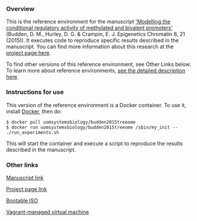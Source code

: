 ### Overview

This is the reference environment for the manuscript ['Modelling the conditional regulatory activity of methylated and bivalent promoters'](https://dx.doi.org/10.1186/s13072-015-0013-9) (Budden, D. M., Hurley, D. G. & Crampin, E. J. Epigenetics Chromatin 8, 21 (2015)).  It executes code to reproduce specific results described in the manuscript.   You can find more information about this research at the [project page here](https://uomsystemsbiology.github.io/budden2015treeome/).  

To find other versions of this reference environment, see Other Links below.  To learn more about reference environments, [see the detailed description here](https://uomsystemsbiology.github.io/reference-environments/). 

### Instructions for use

This version of the reference environment is a Docker container.  To use it, install [Docker](https://www.docker.com/), then do:

```
$ docker pull uomsystemsbiology/budden2015treeome
$ docker run uomsystemsbiology/budden2015treeome /sbin/my_init -- ./run_experiments.sh
```

This will start the container and execute a script to reproduce the results described in the manuscript.  

### Other links

[Manuscript link](https://dx.doi.org/10.1186/s13072-015-0013-9)

[Project page link](https://uomsystemsbiology.github.io/budden2015treeome/)

[Bootable ISO](https://dx.doi.org/10.5281/zenodo.30108)

[Vagrant-managed virtual machine](https://github.com/uomsystemsbiology/budden2015treeome_reference_environment)


